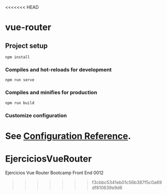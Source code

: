 <<<<<<< HEAD
# vue-router

## Project setup
```
npm install
```

### Compiles and hot-reloads for development
```
npm run serve
```

### Compiles and minifies for production
```
npm run build
```

### Customize configuration
See [Configuration Reference](https://cli.vuejs.org/config/).
=======
# EjerciciosVueRouter
Ejercicios Vue Router Bootcamp Front End 0012
>>>>>>> f3cbbc5341eb01c56b387f5c0a69df810639e9d6
